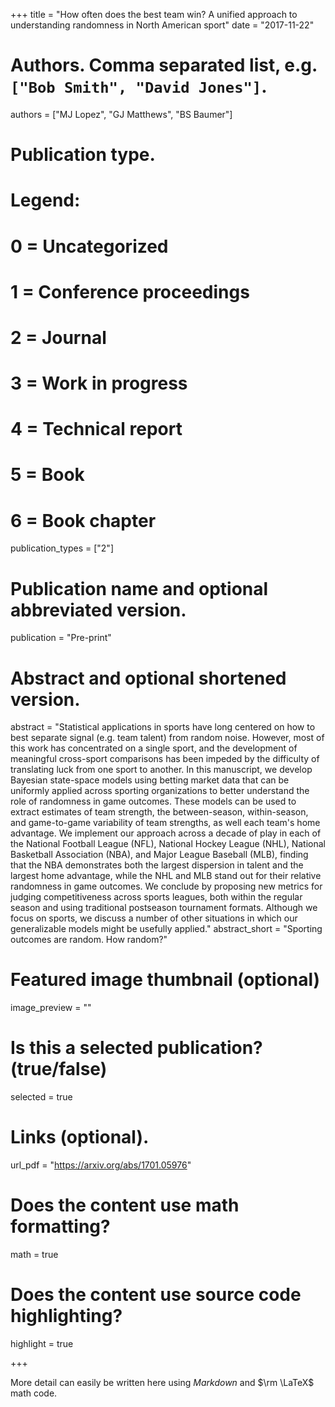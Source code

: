 +++
title = "How often does the best team win? A unified approach to understanding randomness in North American sport"
date = "2017-11-22"

# Authors. Comma separated list, e.g. `["Bob Smith", "David Jones"]`.
authors = ["MJ Lopez", "GJ Matthews", "BS Baumer"]

# Publication type.
# Legend:
# 0 = Uncategorized
# 1 = Conference proceedings
# 2 = Journal
# 3 = Work in progress
# 4 = Technical report
# 5 = Book
# 6 = Book chapter
publication_types = ["2"]

# Publication name and optional abbreviated version.
publication = "Pre-print"

# Abstract and optional shortened version.
abstract = "Statistical applications in sports have long centered on how to best separate signal (e.g. team talent) from random noise. However, most of this work has concentrated on a single sport, and the development of meaningful cross-sport comparisons has been impeded by the difficulty of translating luck from one sport to another. In this manuscript, we develop Bayesian state-space models using betting market data that can be uniformly applied across sporting organizations to better understand the role of randomness in game outcomes. These models can be used to extract estimates of team strength, the between-season, within-season, and game-to-game variability of team strengths, as well each team's home advantage. We implement our approach across a decade of play in each of the National Football League (NFL), National Hockey League (NHL), National Basketball Association (NBA), and Major League Baseball (MLB), finding that the NBA demonstrates both the largest dispersion in talent and the largest home advantage, while the NHL and MLB stand out for their relative randomness in game outcomes. We conclude by proposing new metrics for judging competitiveness across sports leagues, both within the regular season and using traditional postseason tournament formats. Although we focus on sports, we discuss a number of other situations in which our generalizable models might be usefully applied."
abstract_short = "Sporting outcomes are random. How random?"

# Featured image thumbnail (optional)
image_preview = ""

# Is this a selected publication? (true/false)
selected = true

# Links (optional).
url_pdf = "https://arxiv.org/abs/1701.05976"

# Does the content use math formatting?
math = true

# Does the content use source code highlighting?
highlight = true



+++

More detail can easily be written here using *Markdown* and $\rm \LaTeX$ math code.
